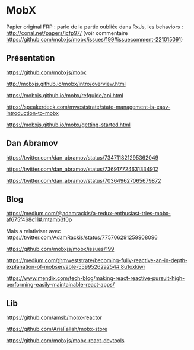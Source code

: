 # MobX



Papier original FRP : parle de la partie oubliée dans RxJs, les behaviors : http://conal.net/papers/icfp97/ (voir commentaire https://github.com/mobxjs/mobx/issues/199#issuecomment-221015091)



## Présentation

https://github.com/mobxjs/mobx

http://mobxjs.github.io/mobx/intro/overview.html

https://mobxjs.github.io/mobx/refguide/api.html

https://speakerdeck.com/mweststrate/state-management-is-easy-introduction-to-mobx

https://mobxjs.github.io/mobx/getting-started.html





## Dan Abramov

https://twitter.com/dan_abramov/status/734711821295362049

https://twitter.com/dan_abramov/status/736917724631334912

https://twitter.com/dan_abramov/status/703649627065679872



## Blog

https://medium.com/@adamrackis/a-redux-enthusiast-tries-mobx-af675f468c11#.mtamb3f0p

Mais a relativiser avec https://twitter.com/AdamRackis/status/775706291259908096

https://github.com/mobxjs/mobx/issues/199

https://medium.com/@mweststrate/becoming-fully-reactive-an-in-depth-explanation-of-mobservable-55995262a254#.8u1oxkiwr

https://www.mendix.com/tech-blog/making-react-reactive-pursuit-high-performing-easily-maintainable-react-apps/



## Lib

https://github.com/amsb/mobx-reactor

https://github.com/AriaFallah/mobx-store

https://github.com/mobxjs/mobx-react-devtools



